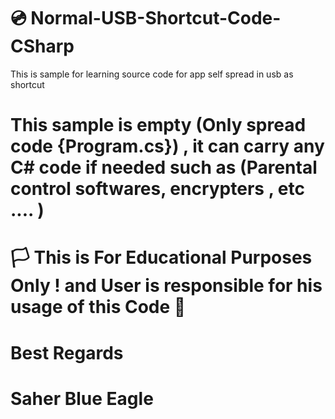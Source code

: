 # 💿 Normal-USB-Shortcut-Code-CSharp
This is sample for learning source code for app self spread in usb as shortcut 
# This sample is empty (Only spread code {Program.cs}) , it can carry any C# code if needed such as (Parental control softwares, encrypters , etc .... )
# 🏳 This is For Educational Purposes Only ! and User is responsible for his usage of this Code  🔞
# Best Regards
# Saher Blue Eagle

